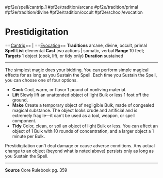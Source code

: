 #pf2e/spell/cantrip_1 #pf2e/tradition/arcane #pf2e/tradition/primal #pf2e/tradition/divine #pf2e/tradition/occult #pf2e/school/evocation
# Prestidigitation
==[Cantrip](../../../Traits/Cantrip.md)== | ==[Evocation](../../../Traits/Evocation.md)==
**Traditions** arcane, divine, occult, primal
**Spell List** elemental
**Cast** two actions | somatic, verbal
**Range** 10 feet; **Targets** 1 object (cook, lift, or tidy only)
**Duration** sustained

---
The simplest magic does your bidding. You can perform simple magical effects for as long as you Sustain the Spell. Each time you Sustain the Spell, you can choose one of four options.
- **Cook** Cool, warm, or flavor 1 pound of nonliving material.
- **Lift** Slowly lift an unattended object of light Bulk or less 1 foot off the ground.
- **Make** Create a temporary object of negligible Bulk, made of congealed magical substance. The object looks crude and artificial and is extremely fragile—it can't be used as a tool, weapon, or spell component.
- **Tidy** Color, clean, or soil an object of light Bulk or less. You can affect an object of 1 Bulk with 10 rounds of concentration, and a larger object a 1 minute per Bulk.

Prestidigitation can't deal damage or cause adverse conditions. Any actual change to an object (beyond what is noted above) persists only as long as you Sustain the Spell.

---
**Source** Core Rulebook pg. 359